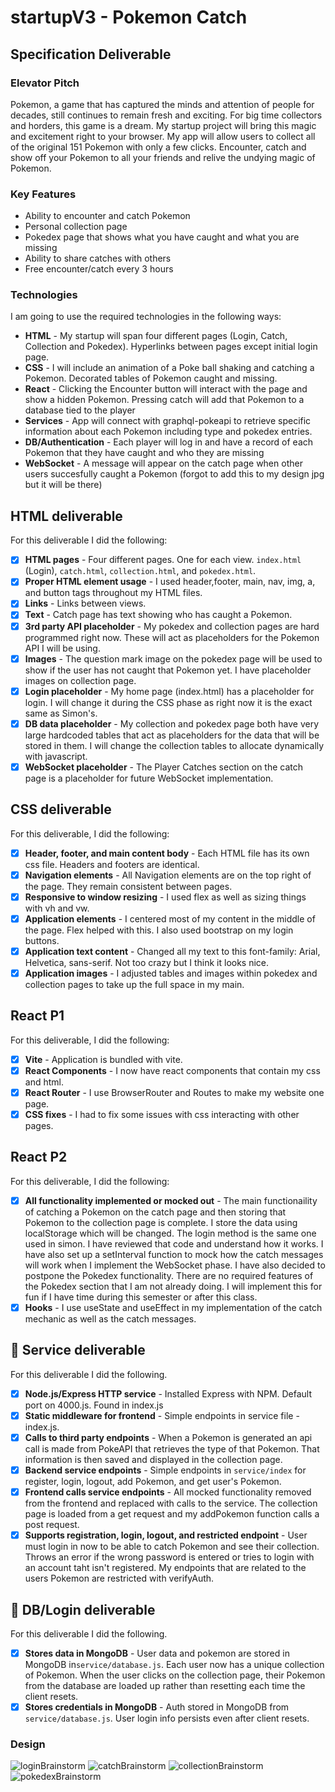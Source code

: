# startupV3 - Pokemon Catch
## Specification Deliverable

### Elevator Pitch 

Pokemon, a game that has captured the minds and attention of people for decades, still continues to remain fresh and exciting. For big time collectors and horders, this game is a dream. My startup project will bring this magic and excitement right to your browser. My app will allow users to collect all of the original 151 Pokemon with only a few clicks. Encounter, catch and show off your Pokemon to all your friends and relive the undying magic of Pokemon.

### Key Features
- Ability to encounter and catch Pokemon
- Personal collection page
- Pokedex page that shows what you have caught and what you are missing
- Ability to share catches with others
- Free encounter/catch every 3 hours

###
### Technologies

I am going to use the required technologies in the following ways:

- **HTML** - My startup will span four different pages (Login, Catch, Collection and Pokedex). Hyperlinks between pages except initial login page.
- **CSS** - I will include an animation of a Poke ball shaking and catching a Pokemon. Decorated tables of Pokemon caught and missing.
- **React** - Clicking the Encounter button will interact with the page and show a hidden Pokemon. Pressing catch will add that Pokemon to a database tied to the player
- **Services** - App will connect with graphql-pokeapi to retrieve specific information about each Pokemon including type and pokedex entries.
- **DB/Authentication** - Each player will log in and have a record of each Pokemon that they have caught and who they are missing
- **WebSocket** - A message will appear on the catch page when other users succesfully caught a Pokemon (forgot to add this to my design jpg but it will be there)

## HTML deliverable

For this deliverable I did the following:

- [x] **HTML pages** - Four different pages. One for each view. `index.html` (Login), `catch.html`, `collection.html`, and `pokedex.html`.
- [x] **Proper HTML element usage** - I used header,footer, main, nav, img, a, and  button tags throughout my HTML files.
- [x] **Links** - Links between views.
- [x] **Text** - Catch page has text showing who has caught a Pokemon.
- [x] **3rd party API placeholder** - My pokedex and collection pages are hard programmed right now. These will act as placeholders for the Pokemon API I will be using.
- [x] **Images** - The question mark image on the pokedex page will be used to show if the user has not caught that Pokemon yet. I have placeholder images on collection page.
- [x] **Login placeholder** - My home page (index.html) has a placeholder for login. I will change it during the CSS phase as right now it is the exact same as Simon's.
- [x] **DB data placeholder** - My collection and pokedex page both have very large hardcoded tables that act as placeholders for the data that will be stored in them. I will change the collection tables to allocate dynamically with javascript.
- [x] **WebSocket placeholder** - The Player Catches section on the catch page is a placeholder for future WebSocket implementation.

## CSS deliverable

For this deliverable, I did the following:

- [x] **Header, footer, and main content body** - Each HTML file has its own css file. Headers and footers are identical.
- [x] **Navigation elements** - All Navigation elements are on the top right of the page. They remain consistent between pages.
- [x] **Responsive to window resizing** - I used flex as well as sizing things with vh and vw.
- [x] **Application elements** - I centered most of my content in the middle of the page. Flex helped with this. I also used bootstrap on my login buttons.
- [x] **Application text content** - Changed all my text to this font-family: Arial, Helvetica, sans-serif. Not too crazy but I think it looks nice.
- [x] **Application images** - I adjusted tables and images within pokedex and collection pages to take up the full space in my main. 

## React P1 
For this deliverable, I did the following:

- [x] **Vite** - Application is bundled with vite.
- [x] **React Components** - I now have react components that contain my css and html.
- [x] **React Router** - I use BrowserRouter and Routes to make my website one page.
- [x] **CSS fixes** - I had to fix some issues with css interacting with other pages. 

## React P2
For this deliverable, I did the following:
- [x] **All functionality implemented or mocked out** - The main functionaility of catching a Pokemon on the catch page and then storing that Pokemon to the collection page is complete. I store the data using localStorage which will be changed. The login method is the same one used in simon. I have reviewed that code and understand how it works. I have also set up a setInterval function to mock how the catch messages will work when I implement the WebSocket phase. I have also decided to postpone the Pokedex functionality. There are no required features of the Pokedex section that I am not already doing. I will implement this for fun if I have time during this semester or after this class. 
- [x] **Hooks** - I use useState and useEffect in my implementation of the catch mechanic as well as the catch messages.

## 🚀 Service deliverable

For this deliverable I did the following.

- [x] **Node.js/Express HTTP service** - Installed Express with NPM. Default port on 4000.js. Found in index.js
- [x] **Static middleware for frontend** - Simple endpoints in service file - index.js.
- [x] **Calls to third party endpoints** - When a Pokemon is generated an api call is made from PokeAPI that retrieves the type of that Pokemon. That information is then saved and displayed in the collection page. 
- [x] **Backend service endpoints** - Simple endpoints in `service/index` for register, login, logout, add Pokemon, and get user's Pokemon.
- [x] **Frontend calls service endpoints** - All mocked functionality removed from the frontend and replaced with calls to the service. The collection page is loaded from a get request and my addPokemon function calls a post request.
- [x] **Supports registration, login, logout, and restricted endpoint** - User must login in now to be able to catch Pokemon and see their collection. Throws an error if the wrong password is entered or tries to login with an account taht isn't registered. My endpoints that are related to the users Pokemon are restricted with verifyAuth.

## 🚀 DB/Login deliverable

For this deliverable I did the following. 

- [x] **Stores data in MongoDB** - User data and pokemon are stored in MongoDB in`service/database.js`. Each user now has a unique collection of Pokemon. When the user clicks on the collection page, their Pokemon from the database are loaded up rather than resetting each time the client resets.
- [x] **Stores credentials in MongoDB** - Auth stored in MongoDB from `service/database.js`. User login info persists even after client resets.

### Design

![loginBrainstorm](/images/loginBrainstorm.jpg)
![catchBrainstorm](/images/catchBrainstorm.jpg)
![collectionBrainstorm](/images/collectionBrainstorm.jpg)
![pokedexBrainstorm](/images/pokedexBrainstorm.jpg)




